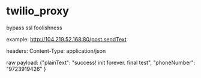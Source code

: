 # twilio_proxy
bypass ssl foolishness

example:
http://104.219.52.168:80/post.sendText

headers:
Content-Type: application/json

raw payload:
{"plainText": "success! init forever. final test",
 "phoneNumber": "9723919426"
}